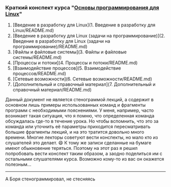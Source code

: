 ### Краткий конспект курса "[Основы программирования для Linux](https://stepic.org/course/Основы-программирования-для-Linux-548/)"

1. [Введение в разработку для Linux](1. Введение в разработку для Linux/README.md)
2. [Введение в разработку для Linux (задачи на программирование)](2. Введение в разработку для Linux (задачи на программирование)/README.md)
3. [Файлы и файловые системы](3. Файлы и файловые системы/README.md)
4. [Процессы и потоки](4. Процессы и потоки/README.md)
5. [Взаимодействие процессов](5. Взаимодействие процессов/README.md)
6. [Сетевые возможности](6. Сетевые возможности/README.md)
7. [Дополнительный и справочный материал](7. Дополнительный и справочный материал/README.md)

Данный документ не является стенограммой лекций, а содержит в основном лишь примеры
использованных команд и фрагменты программ с необходимыми пояснениями. У меня, например,
часто возникает такая ситуация, что я помню, что определенная команда обсуждалась где-то
в течение урока. Но чтобы вспомнить, что это за команда или уточнить её параметры
приходится пересматривать большие фрагменты лекций, и на это тратится довольно много
времени. Многие лекторы советуют вести конспекты, но мало кто из слушателей это делает.
:smile: К тому же записи сделанные на бумаге имеют обыкновение теряться. Поэтому на этот
раз я решил попробовать вести конспект таким образом, а заодно поделиться им с остальными
слушателями курса. Возможно кому-то из вас он окажется полезным...  

____
А Боря стенограммировал, не стесняясь
